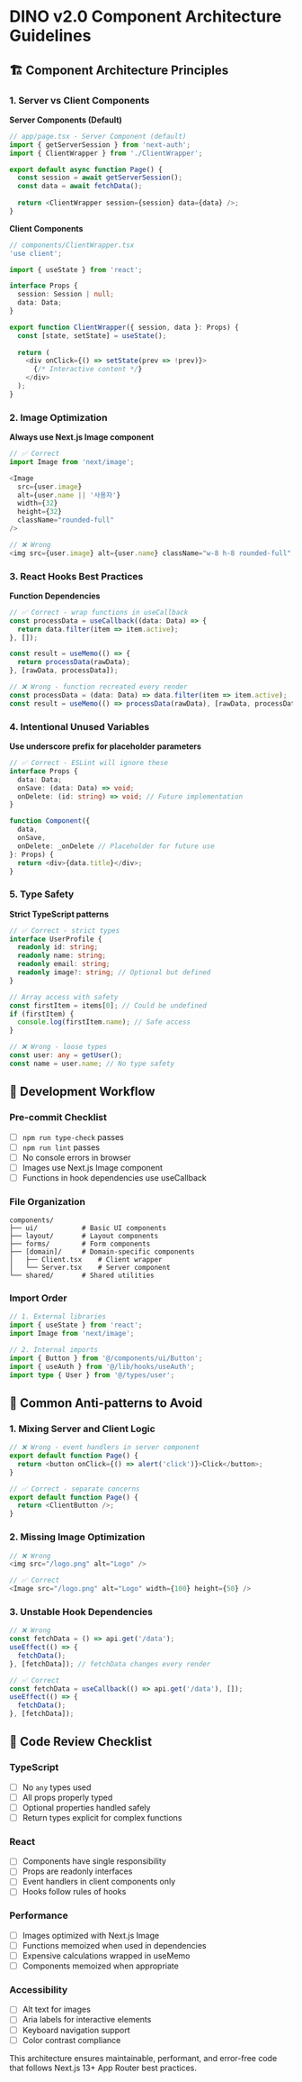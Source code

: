 # DINO v2.0 Component Architecture Guidelines

## 🏗️ Component Architecture Principles

### 1. Server vs Client Components

**Server Components (Default)**
```typescript
// app/page.tsx - Server Component (default)
import { getServerSession } from 'next-auth';
import { ClientWrapper } from './ClientWrapper';

export default async function Page() {
  const session = await getServerSession();
  const data = await fetchData();
  
  return <ClientWrapper session={session} data={data} />;
}
```

**Client Components**
```typescript
// components/ClientWrapper.tsx
'use client';

import { useState } from 'react';

interface Props {
  session: Session | null;
  data: Data;
}

export function ClientWrapper({ session, data }: Props) {
  const [state, setState] = useState();
  
  return (
    <div onClick={() => setState(prev => !prev)}>
      {/* Interactive content */}
    </div>
  );
}
```

### 2. Image Optimization

**Always use Next.js Image component**
```typescript
// ✅ Correct
import Image from 'next/image';

<Image 
  src={user.image} 
  alt={user.name || '사용자'} 
  width={32} 
  height={32}
  className="rounded-full"
/>

// ❌ Wrong
<img src={user.image} alt={user.name} className="w-8 h-8 rounded-full" />
```

### 3. React Hooks Best Practices

**Function Dependencies**
```typescript
// ✅ Correct - wrap functions in useCallback
const processData = useCallback((data: Data) => {
  return data.filter(item => item.active);
}, []);

const result = useMemo(() => {
  return processData(rawData);
}, [rawData, processData]);

// ❌ Wrong - function recreated every render
const processData = (data: Data) => data.filter(item => item.active);
const result = useMemo(() => processData(rawData), [rawData, processData]);
```

### 4. Intentional Unused Variables

**Use underscore prefix for placeholder parameters**
```typescript
// ✅ Correct - ESLint will ignore these
interface Props {
  data: Data;
  onSave: (data: Data) => void;
  onDelete: (id: string) => void; // Future implementation
}

function Component({ 
  data, 
  onSave, 
  onDelete: _onDelete // Placeholder for future use
}: Props) {
  return <div>{data.title}</div>;
}
```

### 5. Type Safety

**Strict TypeScript patterns**
```typescript
// ✅ Correct - strict types
interface UserProfile {
  readonly id: string;
  readonly name: string;
  readonly email: string;
  readonly image?: string; // Optional but defined
}

// Array access with safety
const firstItem = items[0]; // Could be undefined
if (firstItem) {
  console.log(firstItem.name); // Safe access
}

// ❌ Wrong - loose types
const user: any = getUser();
const name = user.name; // No type safety
```

## 🔧 Development Workflow

### Pre-commit Checklist
- [ ] `npm run type-check` passes
- [ ] `npm run lint` passes  
- [ ] No console errors in browser
- [ ] Images use Next.js Image component
- [ ] Functions in hook dependencies use useCallback

### File Organization
```
components/
├── ui/           # Basic UI components
├── layout/       # Layout components  
├── forms/        # Form components
├── [domain]/     # Domain-specific components
│   ├── Client.tsx    # Client wrapper
│   └── Server.tsx    # Server component
└── shared/       # Shared utilities
```

### Import Order
```typescript
// 1. External libraries
import { useState } from 'react';
import Image from 'next/image';

// 2. Internal imports
import { Button } from '@/components/ui/Button';
import { useAuth } from '@/lib/hooks/useAuth';
import type { User } from '@/types/user';
```

## 🚫 Common Anti-patterns to Avoid

### 1. Mixing Server and Client Logic
```typescript
// ❌ Wrong - event handlers in server component
export default function Page() {
  return <button onClick={() => alert('click')}>Click</button>;
}

// ✅ Correct - separate concerns
export default function Page() {
  return <ClientButton />;
}
```

### 2. Missing Image Optimization
```typescript
// ❌ Wrong
<img src="/logo.png" alt="Logo" />

// ✅ Correct  
<Image src="/logo.png" alt="Logo" width={100} height={50} />
```

### 3. Unstable Hook Dependencies
```typescript
// ❌ Wrong
const fetchData = () => api.get('/data');
useEffect(() => {
  fetchData();
}, [fetchData]); // fetchData changes every render

// ✅ Correct
const fetchData = useCallback(() => api.get('/data'), []);
useEffect(() => {
  fetchData();
}, [fetchData]);
```

## 📝 Code Review Checklist

### TypeScript
- [ ] No `any` types used
- [ ] All props properly typed
- [ ] Optional properties handled safely
- [ ] Return types explicit for complex functions

### React
- [ ] Components have single responsibility
- [ ] Props are readonly interfaces
- [ ] Event handlers in client components only
- [ ] Hooks follow rules of hooks

### Performance
- [ ] Images optimized with Next.js Image
- [ ] Functions memoized when used in dependencies
- [ ] Expensive calculations wrapped in useMemo
- [ ] Components memoized when appropriate

### Accessibility
- [ ] Alt text for images
- [ ] Aria labels for interactive elements
- [ ] Keyboard navigation support
- [ ] Color contrast compliance

This architecture ensures maintainable, performant, and error-free code that follows Next.js 13+ App Router best practices.